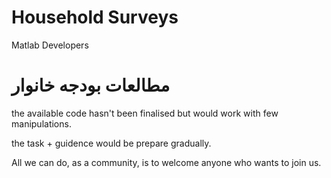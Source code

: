 # Household Surveys
Matlab Developers

# مطالعات بودجه خانوار 

the available code hasn't been finalised but would work with few manipulations.

the task + guidence would be prepare gradually. 

All we can do, as a community, is to welcome anyone who wants to join us.
